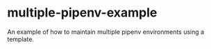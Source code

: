 # multiple-pipenv-example
An example of how to maintain multiple pipenv environments using a template.
